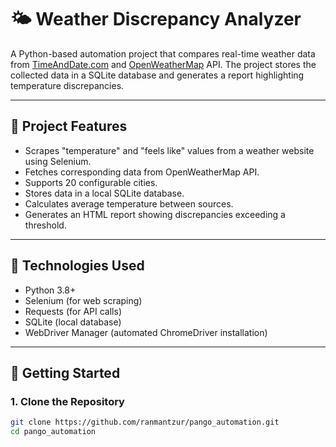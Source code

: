 # 🌤 Weather Discrepancy Analyzer

A Python-based automation project that compares real-time weather data from [TimeAndDate.com](https://www.timeanddate.com/weather/) and [OpenWeatherMap](https://openweathermap.org/) API. The project stores the collected data in a SQLite database and generates a report highlighting temperature discrepancies.

---

## 📌 Project Features

- Scrapes "temperature" and "feels like" values from a weather website using Selenium.
- Fetches corresponding data from OpenWeatherMap API.
- Supports 20 configurable cities.
- Stores data in a local SQLite database.
- Calculates average temperature between sources.
- Generates an HTML report showing discrepancies exceeding a threshold.

---

## 🧰 Technologies Used

- Python 3.8+
- Selenium (for web scraping)
- Requests (for API calls)
- SQLite (local database)
- WebDriver Manager (automated ChromeDriver installation)

---

## 🚀 Getting Started

### 1. Clone the Repository

```bash
git clone https://github.com/ranmantzur/pango_automation.git
cd pango_automation
